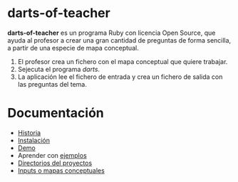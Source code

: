 
# darts-of-teacher

**darts-of-teacher** es un programa Ruby con licencia Open Source, que ayuda
al profesor a crear una gran cantidad de preguntas de forma sencilla, a partir
de una especie de mapa conceptual.

1. El profesor crea un fichero con el mapa conceptual que quiere trabajar.
2. Sejecuta el programa *darts*.
3. La aplicación lee el fichero de entrada y crea un fichero de salida con las preguntas del tema.

# Documentación

* [Historia](./historia.md)
* [Instalación](./instalacion.md)
* [Demo](./demo/README.md)
* Aprender con [ejemplos](./ejemplos/README.md)
* [Directorios del proyectos](./directorios.md)
* [Inputs o mapas conceptuales](./input.md)
